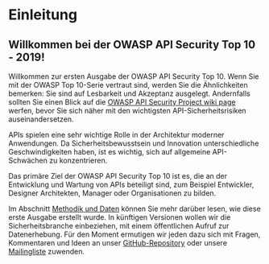# Einleitung

## Willkommen bei der OWASP API Security Top 10 - 2019!

Willkommen zur ersten Ausgabe der OWASP API Security Top 10. Wenn Sie mit der OWASP Top 10-Serie vertraut sind, werden Sie die Ähnlichkeiten bemerken: Sie sind auf Lesbarkeit und Akzeptanz ausgelegt. Andernfalls sollten Sie einen Blick auf die [OWASP API Security Project wiki page][1] werfen, bevor Sie sich näher mit den wichtigsten API-Sicherheitsrisiken auseinandersetzen.

APIs spielen eine sehr wichtige Rolle in der Architektur moderner Anwendungen. Da Sicherheitsbewusstsein und Innovation unterschiedliche Geschwindigkeiten haben, ist es wichtig, sich auf allgemeine API-Schwächen zu konzentrieren.

Das primäre Ziel der OWASP API Security Top 10 ist es, 
die an der Entwicklung und Wartung von APIs beteiligt sind, zum Beispiel Entwickler, Designer Architekten, Manager oder Organisationen zu bilden.

Im Abschnitt [Methodik und Daten][2] können Sie mehr darüber lesen, wie diese erste Ausgabe erstellt wurde. In künftigen Versionen wollen wir die Sicherheitsbranche einbeziehen, mit einem öffentlichen Aufruf zur Datenerhebung. Für den Moment ermutigen wir jeden dazu sich mit Fragen, Kommentaren und Ideen an unser [GitHub-Repository][3] oder unsere
[Mailingliste][4] zuwenden.

[1]: https://www.owasp.org/index.php/OWASP_API_Security_Project
[2]: ./0xd0-about-data.md
[3]: https://github.com/OWASP/API-Security
[4]: https://groups.google.com/a/owasp.org/forum/#!forum/api-security-project
